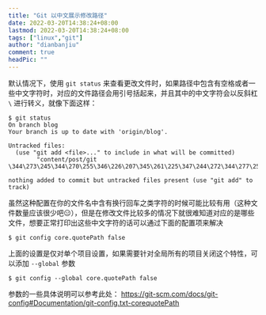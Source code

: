 ```yaml
---
title: "Git 以中文展示修改路径"
date: 2022-03-20T14:38:24+08:00
lastmod: 2022-03-20T14:38:24+08:00
tags: ["linux","git"]
author: "dianbanjiu"
comment: true
headPic: ""
---
```


默认情况下，使用 `git status` 来查看更改文件时，如果路径中包含有空格或者一些中文字符时，对应的文件路径会用引号括起来，并且其中的中文字符会以反斜杠 `\` 进行转义，就像下面这样：   
```shell
$ git status
On branch blog
Your branch is up to date with 'origin/blog'.

Untracked files:
  (use "git add <file>..." to include in what will be committed)
        "content/post/git \344\273\245\344\270\255\346\226\207\345\261\225\347\244\272\344\277\256\346\224\271\350\267\257\345\276\204.md"

nothing added to commit but untracked files present (use "git add" to track)
```

虽然这种配置在你的文件名中含有换行回车之类字符的时候可能比较有用（这种文件数量应该很少吧😑），但是在修改文件比较多的情况下就很难知道对应的是哪些文件，想要正常打印出这些中文字符的话可以通过下面的配置项来解决  
```shell
$ git config core.quotePath false
```

上面的设置是仅对单个项目设置，如果需要针对全局所有的项目关闭这个特性，可以添加 `--global` 参数  
```shell
$ git config --global core.quotePath false
```

参数的一些具体说明可以参考此处： https://git-scm.com/docs/git-config#Documentation/git-config.txt-corequotePath